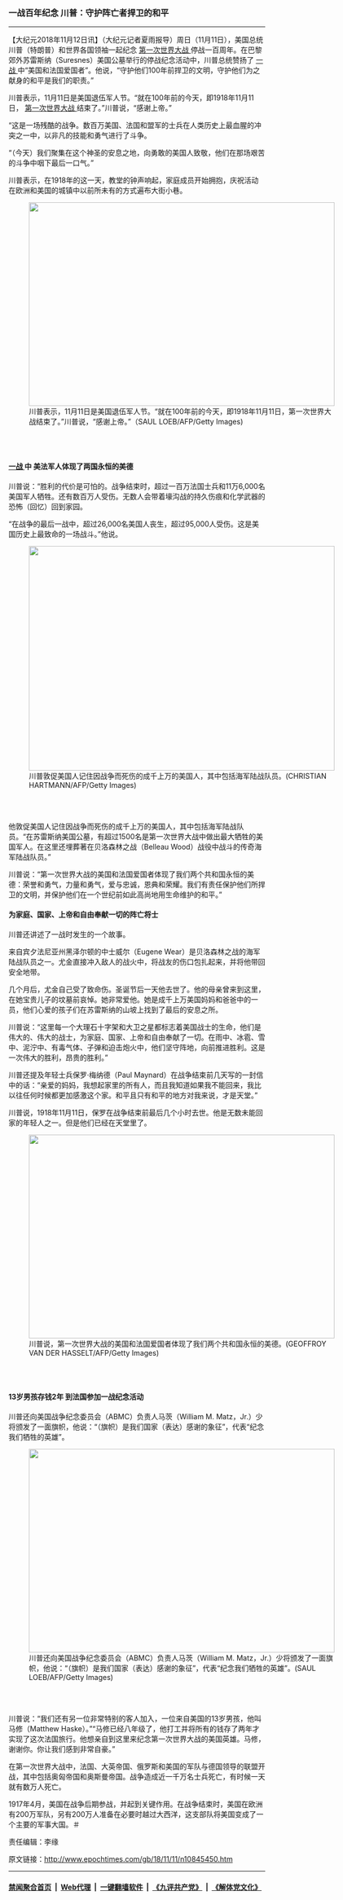 ### 一战百年纪念 川普：守护阵亡者捍卫的和平
------------------------

<p>
 【大纪元2018年11月12日讯】（大纪元记者夏雨报导）周日（11月11日），美国总统川普（特朗普）和世界各国领袖一起纪念
 <a href="http://www.epochtimes.com/gb/tag/%E7%AC%AC%E4%B8%80%E6%AC%A1%E4%B8%96%E7%95%8C%E5%A4%A7%E6%88%98.html">
  第一次世界大战
 </a>
 停战一百周年。在巴黎郊外苏雷斯纳（Suresnes）美国公墓举行的停战纪念活动中，川普总统赞扬了
 <a href="http://www.epochtimes.com/gb/tag/%E4%B8%80%E6%88%98.html">
  一战
 </a>
 中“美国和法国爱国者”。他说，“守护他们100年前捍卫的文明，守护他们为之献身的和平是我们的职责。”
</p>
<p>
 川普表示，11月11日是美国退伍军人节。“就在100年前的今天，即1918年11月11日，
 <a href="http://www.epochtimes.com/gb/tag/%E7%AC%AC%E4%B8%80%E6%AC%A1%E4%B8%96%E7%95%8C%E5%A4%A7%E6%88%98.html">
  第一次世界大战
 </a>
 结束了。”川普说，“感谢上帝。”
</p>
<p>
 “这是一场残酷的战争。数百万美国、法国和盟军的士兵在人类历史上最血腥的冲突之一中，以非凡的技能和勇气进行了斗争。
</p>
<p>
 “（今天）我们聚集在这个神圣的安息之地，向勇敢的美国人致敬，他们在那场艰苦的斗争中咽下最后一口气。”
</p>
<p>
 川普表示，在1918年的这一天，教堂的钟声响起，家庭成员开始拥抱，庆祝活动在欧洲和美国的城镇中以前所未有的方式遍布大街小巷。
</p>
<figure class="wp-caption aligncenter" id="attachment_10845463" style="width: 600px">
 <a href="http://i.epochtimes.com/assets/uploads/2018/11/GettyImages-1060191076.jpg">
  <img alt="" class="wp-image-10845463 size-large" height="400" src="http://i.epochtimes.com/assets/uploads/2018/11/GettyImages-1060191076-600x400.jpg" width="600"/>
 </a>
 <br/><figcaption class="wp-caption-text">
  川普表示，11月11日是美国退伍军人节。“就在100年前的今天，即1918年11月11日，第一次世界大战结束了。”川普说，“感谢上帝。”（SAUL LOEB/AFP/Getty Images)
 </figcaption><br/>
</figure><br/>
<h4>
 <a href="http://www.epochtimes.com/gb/tag/%E4%B8%80%E6%88%98.html">
  一战
 </a>
 中 美法军人体现了两国永恒的美德
</h4>
<p>
 川普说：“胜利的代价是可怕的。战争结束时，超过一百万法国士兵和11万6,000名美国军人牺牲。还有数百万人受伤。无数人会带着壕沟战的持久伤痕和化学武器的恐怖（回忆）回到家园。
</p>
<p>
 “在战争的最后一战中，超过26,000名美国人丧生，超过95,000人受伤。这是美国历史上最致命的一场战斗。”他说。
</p>
<figure class="wp-caption aligncenter" id="attachment_10845464" style="width: 600px">
 <a href="http://i.epochtimes.com/assets/uploads/2018/11/GettyImages-1060191768.jpg">
  <img alt="" class="size-large wp-image-10845464" height="441" src="http://i.epochtimes.com/assets/uploads/2018/11/GettyImages-1060191768-600x441.jpg" width="600"/>
 </a>
 <br/><figcaption class="wp-caption-text">
  川普敦促美国人记住因战争而死伤的成千上万的美国人，其中包括海军陆战队员。(CHRISTIAN HARTMANN/AFP/Getty Images)
 </figcaption><br/>
</figure><br/>
<p>
 他敦促美国人记住因战争而死伤的成千上万的美国人，其中包括海军陆战队员。“在苏雷斯纳美国公墓，有超过1500名是第一次世界大战中做出最大牺牲的美国军人。在这里还埋葬著在贝洛森林之战（Belleau Wood）战役中战斗的传奇海军陆战队员。”
</p>
<p>
 川普说：“第一次世界大战的美国和法国爱国者体现了我们两个共和国永恒的美德：荣誉和勇气，力量和勇气，爱与忠诚，恩典和荣耀。我们有责任保护他们所捍卫的文明，并保护他们在一个世纪前如此高尚地用生命维护的和平。”
</p>
<h4>
 为家庭、国家、上帝和自由奉献一切的阵亡将士
</h4>
<p>
 川普还讲述了一战时发生的一个故事。
</p>
<p>
 来自宾夕法尼亚州黑泽尔顿的中士威尔（Eugene Wear）是贝洛森林之战的海军陆战队员之一。尤金直接冲入敌人的战火中，将战友的伤口包扎起来，并将他带回安全地带。
</p>
<p>
 几个月后，尤金自己受了致命伤。圣诞节后一天他去世了。他的母亲曾来到这里，在她宝贵儿子的坟墓前哀悼。她非常爱他。她是成千上万美国妈妈和爸爸中的一员，他们心爱的孩子们在苏雷斯纳的山坡上找到了最后的安息之所。
</p>
<p>
 川普说：“这里每一个大理石十字架和大卫之星都标志着美国战士的生命，他们是伟大的、伟大的战士，为家庭、国家、上帝和自由奉献了一切。在雨中、冰雹、雪中、泥泞中、有毒气体、子弹和迫击炮火中，他们坚守阵地，向前推进胜利。这是一次伟大的胜利，昂贵的胜利。”
</p>
<p>
 川普还提及年轻士兵保罗·梅纳德（Paul Maynard）在战争结束前几天写的一封信中的话：“亲爱的妈妈，我想起家里的所有人，而且我知道如果我不能回来，我比以往任何时候都更加感激这个家。和平且只有和平的地方对我来说，才是天堂。”
</p>
<p>
 川普说，1918年11月11日，保罗在战争结束前最后几个小时去世。他是无数未能回家的年轻人之一。但是他们已经在天堂里了。
</p>
<figure class="wp-caption aligncenter" id="attachment_10845466" style="width: 600px">
 <a href="http://i.epochtimes.com/assets/uploads/2018/11/GettyImages-1060195018.jpg">
  <img alt="" class="size-large wp-image-10845466" height="400" src="http://i.epochtimes.com/assets/uploads/2018/11/GettyImages-1060195018-600x400.jpg" width="600"/>
 </a>
 <br/><figcaption class="wp-caption-text">
  川普说，第一次世界大战的美国和法国爱国者体现了我们两个共和国永恒的美德。(GEOFFROY VAN DER HASSELT/AFP/Getty Images)
 </figcaption><br/>
</figure><br/>
<h4>
 13岁男孩存钱2年 到法国参加一战纪念活动
</h4>
<p>
 川普还向美国战争纪念委员会（ABMC）负责人马茨（William M. Matz，Jr.）少将颁发了一面旗帜，他说：“（旗帜）是我们国家（表达）感谢的象征”，代表“纪念我们牺牲的英雄”。
</p>
<figure class="wp-caption aligncenter" id="attachment_10845465" style="width: 600px">
 <a href="http://i.epochtimes.com/assets/uploads/2018/11/GettyImages-1060194926.jpg">
  <img alt="" class="size-large wp-image-10845465" height="400" src="http://i.epochtimes.com/assets/uploads/2018/11/GettyImages-1060194926-600x400.jpg" width="600"/>
 </a>
 <br/><figcaption class="wp-caption-text">
  川普还向美国战争纪念委员会（ABMC）负责人马茨（William M. Matz，Jr.）少将颁发了一面旗帜，他说：“（旗帜）是我们国家（表达）感谢的象征”，代表“纪念我们牺牲的英雄”。(SAUL LOEB/AFP/Getty Images)
 </figcaption><br/>
</figure><br/>
<p>
 川普说：“我们还有另一位非常特别的客人加入，一位来自美国的13岁男孩，他叫马修（Matthew Haske）。”“马修已经八年级了，他打工并将所有的钱存了两年才实现了这次法国旅行。他想亲自到这里来纪念第一次世界大战的美国英雄。马修，谢谢你。你让我们感到非常自豪。”
</p>
<p>
 在第一次世界大战中，法国、大英帝国、俄罗斯和美国的军队与德国领导的联盟开战，其中包括奥匈帝国和奥斯曼帝国。战争造成近一千万名士兵死亡，有时候一天就有数万人死亡。
</p>
<p>
 1917年4月，美国在战争后期参战，并起到关键作用。在战争结束时，美国在欧洲有200万军队，另有200万人准备在必要时越过大西洋，这支部队将美国变成了一个主要的军事大国。＃
</p>
<p>
 责任编辑：李缘
</p>

原文链接：http://www.epochtimes.com/gb/18/11/11/n10845450.htm


------------------------
#### [禁闻聚合首页](https://github.com/gfw-breaker/banned-news/blob/master/README.md) &nbsp;|&nbsp; [Web代理](https://github.com/gfw-breaker/open-proxy/blob/master/README.md) &nbsp;|&nbsp; [一键翻墙软件](https://github.com/gfw-breaker/nogfw/blob/master/README.md) &nbsp;|&nbsp; [《九评共产党》](https://github.com/gfw-breaker/9ping.md/blob/master/README.md#九评之一评共产党是什么) &nbsp;|&nbsp; [《解体党文化》](https://github.com/gfw-breaker/jtdwh.md/blob/master/README.md#绪论)